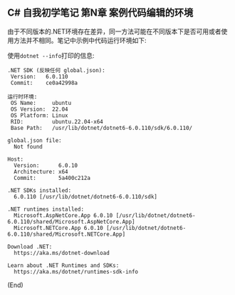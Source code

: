 ## C# 自我初学笔记 第N章  案例代码编辑的环境



由于不同版本的.NET环境存在差异，同一方法可能在不同版本下是否可用或者使用方法并不相同。笔记中示例中代码运行环境如下:

使用`dotnet --info`打印的信息:
```shell
.NET SDK (反映任何 global.json):
 Version:   6.0.110
 Commit:    ce0a42998a

运行时环境:
 OS Name:     ubuntu
 OS Version:  22.04
 OS Platform: Linux
 RID:         ubuntu.22.04-x64
 Base Path:   /usr/lib/dotnet/dotnet6-6.0.110/sdk/6.0.110/

global.json file:
  Not found

Host:
  Version:      6.0.10
  Architecture: x64
  Commit:       5a400c212a

.NET SDKs installed:
  6.0.110 [/usr/lib/dotnet/dotnet6-6.0.110/sdk]

.NET runtimes installed:
  Microsoft.AspNetCore.App 6.0.10 [/usr/lib/dotnet/dotnet6-6.0.110/shared/Microsoft.AspNetCore.App]
  Microsoft.NETCore.App 6.0.10 [/usr/lib/dotnet/dotnet6-6.0.110/shared/Microsoft.NETCore.App]

Download .NET:
  https://aka.ms/dotnet-download

Learn about .NET Runtimes and SDKs:
  https://aka.ms/dotnet/runtimes-sdk-info

```

(End)
